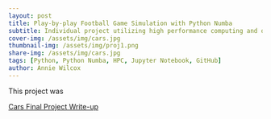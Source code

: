 ```yaml
---
layout: post
title: Play-by-play Football Game Simulation with Python Numba
subtitle: Individual project utilizing high performance computing and optimization.
cover-img: /assets/img/cars.jpg
thumbnail-img: /assets/img/proj1.png
share-img: /assets/img/cars.jpg
tags: [Python, Python Numba, HPC, Jupyter Notebook, GitHub]
author: Annie Wilcox
---
```


This project was 

[Cars Final Project Write-up](https://docs.google.com/document/d/1fGxS6BT1oAZxv8hwRJGndYZqGznjyQnj4_8sR2KRRUk/edit?usp=sharing)
